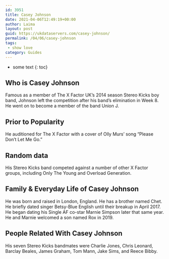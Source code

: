 ```yaml
---
id: 3951
title: Casey Johnson
date: 2021-04-06T12:49:19+00:00
author: Laima
layout: post
guid: https://ukdataservers.com/casey-johnson/
permalink: /04/06/casey-johnson
tags:
 - show love
category: Guides
---
```


* some text
{: toc}


## Who is Casey Johnson
                  
                  
                  
Famous as a member of The X Factor UK&#8217;s 2014 season Stereo Kicks boy band, Johnson left the competition after his band&#8217;s elimination in Week 8. He went on to become a member of the band Union J.
                  
              
            
              
            
                
                
                
## Prior to Popularity
                  
                  
                  
He auditioned for The X Factor with a cover of Olly Murs&#8217; song &#8220;Please Don&#8217;t Let Me Go.&#8221;  
                  
              
            
              
            
                
                
                
## Random data
                  
                  
                  
His Stereo Kicks band competed against a number of other X Factor groups, including Only The Young and Overload Generation. 
                  
              
            
              
            
                
                
                
## Family & Everyday Life of Casey Johnson
                  
                  
                  
He was born and raised in London, England. He has a brother named Chet. He briefly dated singer Betsy-Blue English until their breakup in April 2017. He began dating his Single AF co-star Marnie Simpson later that same year. He and Marnie welcomed a son named Rox in 2019. 
                  
              
            
              
            
                
                
                
## People Related With Casey Johnson
                  
                  
                  
His seven Stereo Kicks bandmates were Charlie Jones, Chris Leonard, Barclay Beales, James Graham, Tom Mann, Jake Sims, and Reece Bibby. 
                  
              
            
              
            
                
              
            
              
              
            
            
              
            
          
          
          